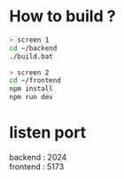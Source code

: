 # How to build ?

```bash
> screen 1
cd ~/backend
./build.bat
```
```bash
> screen 2
cd ~/frontend 
npm install
npm run dev
```
# listen port
backend : 2024<br>
frontend : 5173 <br>